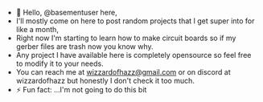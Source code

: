 - 👋 Hello, @basementuser here,
- I'll mostly come on here to post random projects that I get super into for like a month,
- Right now I'm starting to learn how to make circuit boards so if my gerber files are trash now you know why.
- Any project I have available here is completely opensource so feel free to modify it to your needs.
- You can reach me at wizzardofhazz@gmail.com or on discord at wizzardofhazz but honestly I don't check it too much.
- ⚡ Fun fact: ...I'm not going to do this bit
